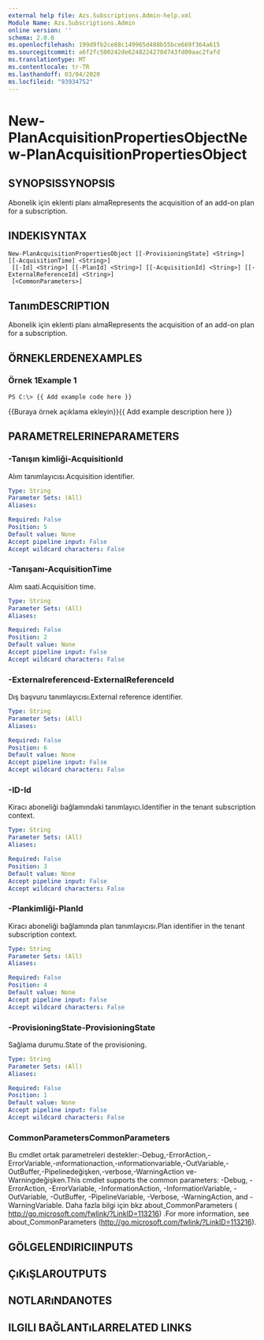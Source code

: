 ```yaml
---
external help file: Azs.Subscriptions.Admin-help.xml
Module Name: Azs.Subscriptions.Admin
online version: ''
schema: 2.0.0
ms.openlocfilehash: 199d9fb2ce88c149965d488b55bce669f364a615
ms.sourcegitcommit: a6f2fc500242de6248224278d743fd09aac2fafd
ms.translationtype: MT
ms.contentlocale: tr-TR
ms.lasthandoff: 03/04/2020
ms.locfileid: "93934752"
---
```

# <span data-ttu-id="59d7a-101">New-PlanAcquisitionPropertiesObject</span><span class="sxs-lookup"><span data-stu-id="59d7a-101">New-PlanAcquisitionPropertiesObject</span></span>

## <span data-ttu-id="59d7a-102">SYNOPSIS</span><span class="sxs-lookup"><span data-stu-id="59d7a-102">SYNOPSIS</span></span>
<span data-ttu-id="59d7a-103">Abonelik için eklenti planı alma</span><span class="sxs-lookup"><span data-stu-id="59d7a-103">Represents the acquisition of an add-on plan for a subscription.</span></span>

## <span data-ttu-id="59d7a-104">INDEKI</span><span class="sxs-lookup"><span data-stu-id="59d7a-104">SYNTAX</span></span>

```
New-PlanAcquisitionPropertiesObject [[-ProvisioningState] <String>] [[-AcquisitionTime] <String>]
 [[-Id] <String>] [[-PlanId] <String>] [[-AcquisitionId] <String>] [[-ExternalReferenceId] <String>]
 [<CommonParameters>]
```

## <span data-ttu-id="59d7a-105">Tanım</span><span class="sxs-lookup"><span data-stu-id="59d7a-105">DESCRIPTION</span></span>
<span data-ttu-id="59d7a-106">Abonelik için eklenti planı alma</span><span class="sxs-lookup"><span data-stu-id="59d7a-106">Represents the acquisition of an add-on plan for a subscription.</span></span>

## <span data-ttu-id="59d7a-107">ÖRNEKLERDEN</span><span class="sxs-lookup"><span data-stu-id="59d7a-107">EXAMPLES</span></span>

### <span data-ttu-id="59d7a-108">Örnek 1</span><span class="sxs-lookup"><span data-stu-id="59d7a-108">Example 1</span></span>
```
PS C:\> {{ Add example code here }}
```

<span data-ttu-id="59d7a-109">{{Buraya örnek açıklama ekleyin}}</span><span class="sxs-lookup"><span data-stu-id="59d7a-109">{{ Add example description here }}</span></span>

## <span data-ttu-id="59d7a-110">PARAMETRELERINE</span><span class="sxs-lookup"><span data-stu-id="59d7a-110">PARAMETERS</span></span>

### <span data-ttu-id="59d7a-111">-Tanışın kimliği</span><span class="sxs-lookup"><span data-stu-id="59d7a-111">-AcquisitionId</span></span>
<span data-ttu-id="59d7a-112">Alım tanımlayıcısı.</span><span class="sxs-lookup"><span data-stu-id="59d7a-112">Acquisition identifier.</span></span>

```yaml
Type: String
Parameter Sets: (All)
Aliases: 

Required: False
Position: 5
Default value: None
Accept pipeline input: False
Accept wildcard characters: False
```

### <span data-ttu-id="59d7a-113">-Tanışanı</span><span class="sxs-lookup"><span data-stu-id="59d7a-113">-AcquisitionTime</span></span>
<span data-ttu-id="59d7a-114">Alım saati.</span><span class="sxs-lookup"><span data-stu-id="59d7a-114">Acquisition time.</span></span>

```yaml
Type: String
Parameter Sets: (All)
Aliases: 

Required: False
Position: 2
Default value: None
Accept pipeline input: False
Accept wildcard characters: False
```

### <span data-ttu-id="59d7a-115">-Externalreferenceıd</span><span class="sxs-lookup"><span data-stu-id="59d7a-115">-ExternalReferenceId</span></span>
<span data-ttu-id="59d7a-116">Dış başvuru tanımlayıcısı.</span><span class="sxs-lookup"><span data-stu-id="59d7a-116">External reference identifier.</span></span>

```yaml
Type: String
Parameter Sets: (All)
Aliases: 

Required: False
Position: 6
Default value: None
Accept pipeline input: False
Accept wildcard characters: False
```

### <span data-ttu-id="59d7a-117">-ID</span><span class="sxs-lookup"><span data-stu-id="59d7a-117">-Id</span></span>
<span data-ttu-id="59d7a-118">Kiracı aboneliği bağlamındaki tanımlayıcı.</span><span class="sxs-lookup"><span data-stu-id="59d7a-118">Identifier in the tenant subscription context.</span></span>

```yaml
Type: String
Parameter Sets: (All)
Aliases: 

Required: False
Position: 3
Default value: None
Accept pipeline input: False
Accept wildcard characters: False
```

### <span data-ttu-id="59d7a-119">-Plankimliği</span><span class="sxs-lookup"><span data-stu-id="59d7a-119">-PlanId</span></span>
<span data-ttu-id="59d7a-120">Kiracı aboneliği bağlamında plan tanımlayıcısı.</span><span class="sxs-lookup"><span data-stu-id="59d7a-120">Plan identifier in the tenant subscription context.</span></span>

```yaml
Type: String
Parameter Sets: (All)
Aliases: 

Required: False
Position: 4
Default value: None
Accept pipeline input: False
Accept wildcard characters: False
```

### <span data-ttu-id="59d7a-121">-ProvisioningState</span><span class="sxs-lookup"><span data-stu-id="59d7a-121">-ProvisioningState</span></span>
<span data-ttu-id="59d7a-122">Sağlama durumu.</span><span class="sxs-lookup"><span data-stu-id="59d7a-122">State of the provisioning.</span></span>

```yaml
Type: String
Parameter Sets: (All)
Aliases: 

Required: False
Position: 1
Default value: None
Accept pipeline input: False
Accept wildcard characters: False
```

### <span data-ttu-id="59d7a-123">CommonParameters</span><span class="sxs-lookup"><span data-stu-id="59d7a-123">CommonParameters</span></span>
<span data-ttu-id="59d7a-124">Bu cmdlet ortak parametreleri destekler:-Debug,-ErrorAction,-ErrorVariable,-ınformationaction,-ınformationvariable,-OutVariable,-OutBuffer,-Pipelinedeğişken,-verbose,-WarningAction ve-Warningdeğişken.</span><span class="sxs-lookup"><span data-stu-id="59d7a-124">This cmdlet supports the common parameters: -Debug, -ErrorAction, -ErrorVariable, -InformationAction, -InformationVariable, -OutVariable, -OutBuffer, -PipelineVariable, -Verbose, -WarningAction, and -WarningVariable.</span></span> <span data-ttu-id="59d7a-125">Daha fazla bilgi için bkz about_CommonParameters ( http://go.microsoft.com/fwlink/?LinkID=113216) .</span><span class="sxs-lookup"><span data-stu-id="59d7a-125">For more information, see about_CommonParameters (http://go.microsoft.com/fwlink/?LinkID=113216).</span></span>

## <span data-ttu-id="59d7a-126">GÖLGELENDIRICI</span><span class="sxs-lookup"><span data-stu-id="59d7a-126">INPUTS</span></span>

## <span data-ttu-id="59d7a-127">ÇıKıŞLAR</span><span class="sxs-lookup"><span data-stu-id="59d7a-127">OUTPUTS</span></span>

## <span data-ttu-id="59d7a-128">NOTLARıNDA</span><span class="sxs-lookup"><span data-stu-id="59d7a-128">NOTES</span></span>

## <span data-ttu-id="59d7a-129">ILGILI BAĞLANTıLAR</span><span class="sxs-lookup"><span data-stu-id="59d7a-129">RELATED LINKS</span></span>

